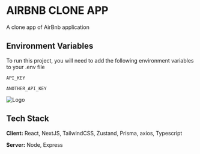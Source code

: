 # AIRBNB CLONE APP

A clone app of AirBnb application

## Environment Variables

To run this project, you will need to add the following environment variables to your .env file

`API_KEY`

`ANOTHER_API_KEY`

![Logo](https://dev-to-uploads.s3.amazonaws.com/uploads/articles/th5xamgrr6se0x5ro4g6.png)

## Tech Stack

**Client:** React, NextJS, TailwindCSS, Zustand, Prisma, axios, Typescript

**Server:** Node, Express
